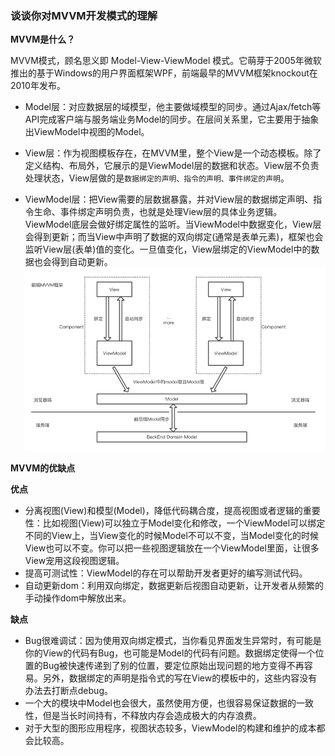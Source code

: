 ### 谈谈你对MVVM开发模式的理解

**MVVM是什么？**

MVVM模式，顾名思义即 Model-View-ViewModel 模式。它萌芽于2005年微软推出的基于Windows的用户界面框架WPF，前端最早的MVVM框架knockout在2010年发布。

- Model层：对应数据层的域模型，他主要做域模型的同步。通过Ajax/fetch等API完成客户端与服务端业务Model的同步。在层间关系里，它主要用于抽象出ViewModel中视图的Model。

- View层：作为视图模板存在，在MVVM里，整个View是一个动态模板。除了定义结构、布局外，它展示的是ViewModel层的数据和状态。View层不负责处理状态，View层做的是`数据绑定的声明、指令的声明、事件绑定的声明`。

- ViewModel层：把View需要的层数据暴露，并对View层的数据绑定声明、指令生命、事件绑定声明负责，也就是处理View层的具体业务逻辑。ViewModel底层会做好绑定属性的监听。当ViewModel中数据变化，View层会得到更新；而当View中声明了数据的双向绑定(通常是表单元素)，框架也会监听View层(表单)值的变化。一旦值变化，View层绑定的ViewModel中的数据也会得到自动更新。
![](https://github.com/dancingTx/web_preview/blob/master/%E9%9D%A2%E8%AF%95%E7%9B%B8%E5%85%B3/%E9%9D%A2%E8%AF%95%E4%B8%AD%E7%9A%84%E8%A7%A3%E9%87%8A%E6%80%A7%E9%97%AE%E9%A2%98(%E6%8E%92%E5%90%8D%E4%B8%8D%E5%88%86%E5%85%88%E5%90%8E)/Vue%E9%9D%A2%E8%AF%95%E9%A2%98/images/16c498ca0de66530.jpg)

**MVVM的优缺点**

**优点**

- 分离视图(View)和模型(Model)，降低代码耦合度，提高视图或者逻辑的重要性：比如视图(View)可以独立于Model变化和修改，一个ViewModel可以绑定不同的View上，当View变化的时候Model不可以不变，当Model变化的时候View也可以不变。你可以把一些视图逻辑放在一个ViewModel里面，让很多View宠用这段视图逻辑。
- 提高可测试性：ViewModel的存在可以帮助开发者更好的编写测试代码。
- 自动更新dom：利用双向绑定，数据更新后视图自动更新，让开发者从频繁的手动操作dom中解放出来。

**缺点**

- Bug很难调试：因为使用双向绑定模式，当你看见界面发生异常时，有可能是你的View的代码有Bug，也可能是Model的代码有问题。数据绑定使得一个位置的Bug被快速传递到了别的位置，要定位原始出现问题的地方变得不再容易。另外，数据绑定的声明是指令式的写在View的模板中的，这些内容没有办法去打断点debug。
- 一个大的模块中Model也会很大，虽然使用方便，也很容易保证数据的一致性，但是当长时间持有，不释放内存会造成极大的内存浪费。
- 对于大型的图形应用程序，视图状态较多，ViewModel的构建和维护的成本都会比较高。

